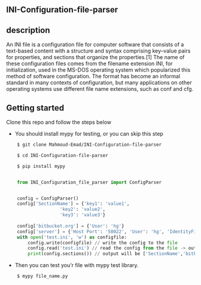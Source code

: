 ## INI-Configuration-file-parser

## description
<p>
    An INI file is a configuration file for computer software that consists of a text-based content with a structure and syntax comprising key–value pairs for properties, and sections that organize the properties.[1] The name of these configuration files comes from the filename extension INI, for initialization, used in the MS-DOS operating system which popularized this method of software configuration. The format has become an informal standard in many contexts of configuration, but many applications on other operating systems use different file name extensions, such as conf and cfg.
</p>

## Getting started
<p>Clone this repo and follow the steps below</p>

* You should install mypy for testing, or you can skip this step

```bash
    $ git clone Mahmoud-Emad/INI-Configuration-file-parser

    $ cd INI-Configuration-file-parser

    $ pip install mypy
```

```python

    from INI_Configuration_file_parser import ConfigParser


    config = ConfigParser()
    config['SectionName'] = {'key1': 'value1',
                    'key2': 'value2',
                    'key3': 'value3'}
    
    config['bitbucket.org'] = {'User': 'hg'}
    config['server'] = {'Host Port': '50022', 'User': 'hg', 'IdentityFile': '/home/hg/.ssh/id_rsa'}
    with open('test.ini', 'w') as configfile:
        config.write(configfile) // write the config to the file
        config.read('test.ini') // read the config from the file -> output will be in the terminal
        print(config.sections()) // output will be ['SectionName','bitbucket.org', 'server']
```

* Then you can test you'r file with mypy test library.

```bash
    $ mypy file_name.py
```
